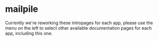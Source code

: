 # mailpile

Currently we're reworking these intropages for each app, please use the menu on the left to select other available documentation pages for each app, including this one.
